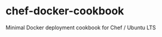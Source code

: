 chef-docker-cookbook
====================

Minimal Docker deployment cookbook for Chef / Ubuntu LTS

